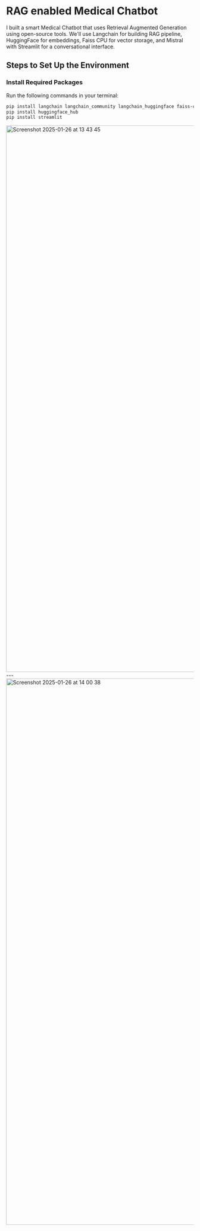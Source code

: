# RAG enabled Medical Chatbot

I built a smart Medical Chatbot that uses Retrieval Augmented Generation using open-source tools. We'll use Langchain for building RAG pipeline, HuggingFace for embeddings, Faiss CPU for vector storage, and Mistral with Streamlit for a conversational interface.

## Steps to Set Up the Environment

### Install Required Packages
Run the following commands in your terminal:

```bash
pip install langchain langchain_community langchain_huggingface faiss-cpu pypdf
pip install huggingface_hub
pip install streamlit
```

<img width="1464" alt="Screenshot 2025-01-26 at 13 43 45" src="https://github.com/user-attachments/assets/8fa8eda2-f17b-4a0a-af1a-b301bc7ba2e1" />
---
<img width="1464" alt="Screenshot 2025-01-26 at 14 00 38" src="https://github.com/user-attachments/assets/6f586b6b-66db-431b-8bb5-e91afc54c6ba" />
